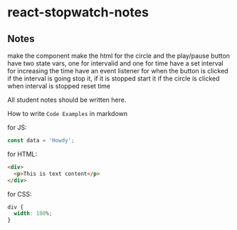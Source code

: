 # react-stopwatch-notes

## Notes

make the component
make the html for the circle and the play/pause button
have two state vars, one for intervalid and one for time
have a set interval for increasing the time
have an event listener for when the button is clicked
if the interval is going stop it, if it is stopped start it
if the circle is clicked when interval is stopped reset time

All student notes should be written here.

How to write `Code Examples` in markdown

for JS:

```javascript
const data = 'Howdy';
```

for HTML:

```html
<div>
  <p>This is text content</p>
</div>
```

for CSS:

```css
div {
  width: 100%;
}
```
